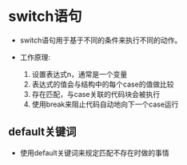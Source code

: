 # switch语句

- switch语句用于基于不同的条件来执行不同的动作。

- 工作原理:
  1. 设置表达式n，通常是一个变量
  2. 表达式的值会与结构中的每个case的值做比较
  3. 存在匹配，与case关联的代码块会被执行
  4. 使用break来阻止代码自动地向下一个case运行

## default关键词

- 使用default关键词来规定匹配不存在时做的事情